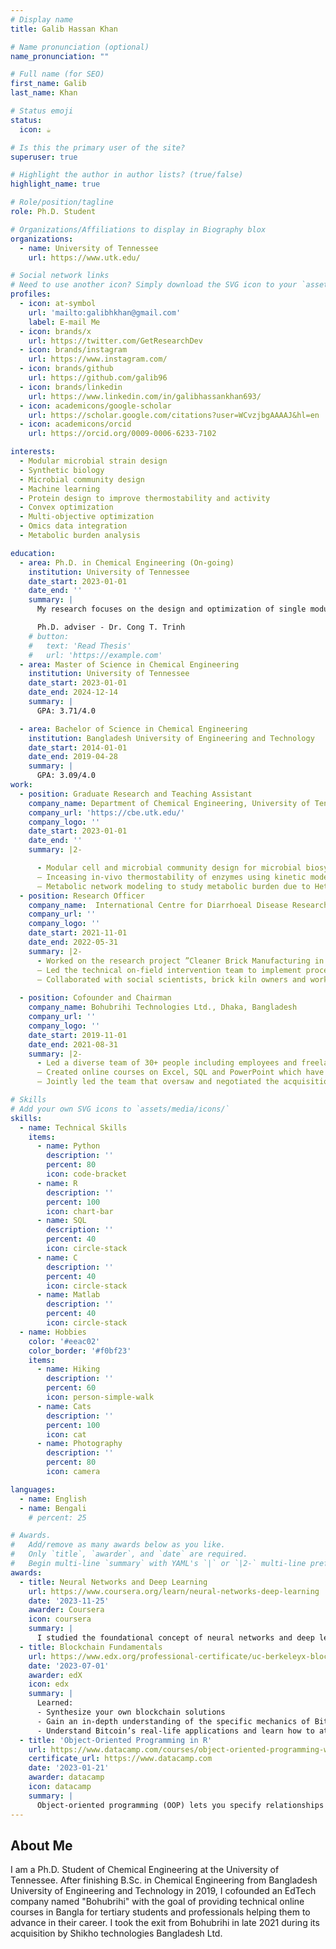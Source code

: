 ```yaml
---
# Display name
title: Galib Hassan Khan

# Name pronunciation (optional)
name_pronunciation: ""

# Full name (for SEO)
first_name: Galib
last_name: Khan

# Status emoji
status:
  icon: ☕️

# Is this the primary user of the site?
superuser: true

# Highlight the author in author lists? (true/false)
highlight_name: true

# Role/position/tagline
role: Ph.D. Student

# Organizations/Affiliations to display in Biography blox
organizations:
  - name: University of Tennessee
    url: https://www.utk.edu/

# Social network links
# Need to use another icon? Simply download the SVG icon to your `assets/media/icons/` folder.
profiles:
  - icon: at-symbol
    url: 'mailto:galibhkhan@gmail.com'
    label: E-mail Me
  - icon: brands/x
    url: https://twitter.com/GetResearchDev
  - icon: brands/instagram
    url: https://www.instagram.com/
  - icon: brands/github
    url: https://github.com/galib96
  - icon: brands/linkedin
    url: https://www.linkedin.com/in/galibhassankhan693/
  - icon: academicons/google-scholar
    url: https://scholar.google.com/citations?user=WCvzjbgAAAAJ&hl=en
  - icon: academicons/orcid
    url: https://orcid.org/0009-0006-6233-7102

interests:
  - Modular microbial strain design
  - Synthetic biology
  - Microbial community design
  - Machine learning
  - Protein design to improve thermostability and activity
  - Convex optimization
  - Multi-objective optimization 
  - Omics data integration
  - Metabolic burden analysis

education:
  - area: Ph.D. in Chemical Engineering (On-going)
    institution: University of Tennessee
    date_start: 2023-01-01
    date_end: ''
    summary: |
      My research focuses on the design and optimization of single modular cell as well as microbial communities for production of multiple target chemical compounds. This aims to create minimal design enabling fast design-build-test cycle in metabolic engineering and systems biology.

      Ph.D. adviser - Dr. Cong T. Trinh
    # button:
    #   text: 'Read Thesis'
    #   url: 'https://example.com'
  - area: Master of Science in Chemical Engineering
    institution: University of Tennessee
    date_start: 2023-01-01
    date_end: 2024-12-14
    summary: |
      GPA: 3.71/4.0

  - area: Bachelor of Science in Chemical Engineering
    institution: Bangladesh University of Engineering and Technology
    date_start: 2014-01-01
    date_end: 2019-04-28
    summary: |
      GPA: 3.09/4.0 
work:
  - position: Graduate Research and Teaching Assistant
    company_name: Department of Chemical Engineering, University of Tennessee, Knoxville, TN, USA
    company_url: 'https://cbe.utk.edu/'
    company_logo: ''
    date_start: 2023-01-01
    date_end: ''
    summary: |2-

      - Modular cell and microbial community design for microbial biosynthesis of diverse chemical compounds using machine learning, omics, and heuristic optimization.
      – Inceasing in-vivo thermostability of enzymes using kinetic modeling and machine learning to enable high temperature biosynthesis (CBP to fuel team, Center for Bioenergy Innovation, Oak Ridge National Laboratory, USA).
      – Metabolic network modeling to study metabolic burden due to Heterologous protein expression in microbial cell.
  - position: Research Officer
    company_name:  International Centre for Diarrhoeal Disease Research (ICDDR,B), Dhaka, Bangladesh
    company_url: ''
    company_logo: ''
    date_start: 2021-11-01
    date_end: 2022-05-31
    summary: |2-
      - Worked on the research project ”Cleaner Brick Manufacturing in Bangladesh” jointly conducted by Stanford University, ICDDR,B and BUET led by Dr. Stephen Luby, Professor, Stanford University. 
      – Led the technical on-field intervention team to implement process improvements to improve brick quality, and to reduce CO emission by 50 percent.
      – Collaborated with social scientists, brick kiln owners and workers about new process implementation and its progress.
  
  - position: Cofounder and Chairman
    company_name: Bohubrihi Technologies Ltd., Dhaka, Bangladesh
    company_url: ''
    company_logo: ''
    date_start: 2019-11-01
    date_end: 2021-08-31
    summary: |2-
      - Led a diverse team of 30+ people including employees and freelancers.
      – Created online courses on Excel, SQL and PowerPoint which have 100000+ enrollments.
      – Jointly led the team that oversaw and negotiated the acquisition of the company by Shikho technologies Bangladesh Ltd.

# Skills
# Add your own SVG icons to `assets/media/icons/`
skills:
  - name: Technical Skills
    items:
      - name: Python
        description: ''
        percent: 80
        icon: code-bracket
      - name: R
        description: ''
        percent: 100
        icon: chart-bar
      - name: SQL
        description: ''
        percent: 40
        icon: circle-stack
      - name: C
        description: ''
        percent: 40
        icon: circle-stack
      - name: Matlab
        description: ''
        percent: 40
        icon: circle-stack
  - name: Hobbies
    color: '#eeac02'
    color_border: '#f0bf23'
    items:
      - name: Hiking
        description: ''
        percent: 60
        icon: person-simple-walk
      - name: Cats
        description: ''
        percent: 100
        icon: cat
      - name: Photography
        description: ''
        percent: 80
        icon: camera

languages:
  - name: English
  - name: Bengali
    # percent: 25

# Awards.
#   Add/remove as many awards below as you like.
#   Only `title`, `awarder`, and `date` are required.
#   Begin multi-line `summary` with YAML's `|` or `|2-` multi-line prefix and indent 2 spaces below.
awards:
  - title: Neural Networks and Deep Learning
    url: https://www.coursera.org/learn/neural-networks-deep-learning
    date: '2023-11-25'
    awarder: Coursera
    icon: coursera
    summary: |
      I studied the foundational concept of neural networks and deep learning. By the end, I was familiar with the significant technological trends driving the rise of deep learning; build, train, and apply fully connected deep neural networks; implement efficient (vectorized) neural networks; identify key parameters in a neural network’s architecture; and apply deep learning to your own applications.
  - title: Blockchain Fundamentals
    url: https://www.edx.org/professional-certificate/uc-berkeleyx-blockchain-fundamentals
    date: '2023-07-01'
    awarder: edX
    icon: edx
    summary: |
      Learned:
      - Synthesize your own blockchain solutions
      - Gain an in-depth understanding of the specific mechanics of Bitcoin
      - Understand Bitcoin’s real-life applications and learn how to attack and destroy Bitcoin, Ethereum, smart contracts and Dapps, and alternatives to Bitcoin’s Proof-of-Work consensus algorithm
  - title: 'Object-Oriented Programming in R'
    url: https://www.datacamp.com/courses/object-oriented-programming-with-s3-and-r6-in-r
    certificate_url: https://www.datacamp.com
    date: '2023-01-21'
    awarder: datacamp
    icon: datacamp
    summary: |
      Object-oriented programming (OOP) lets you specify relationships between functions and the objects that they can act on, helping you manage complexity in your code. This is an intermediate level course, providing an introduction to OOP, using the S3 and R6 systems. S3 is a great day-to-day R programming tool that simplifies some of the functions that you write. R6 is especially useful for industry-specific analyses, working with web APIs, and building GUIs.
---
```


## About Me

I am a Ph.D. Student of Chemical Engineering at the University of Tennessee. After finishing B.Sc. in Chemical Engineering from Bangladesh University of Engineering and Technology in 2019, I cofounded an EdTech company named "Bohubrihi" with the goal of providing technical online courses in Bangla for tertiary students and professionals helping them to advance in their career. I took the exit from Bohubrihi in late 2021 during its acquisition by Shikho technologies Bangladesh Ltd.